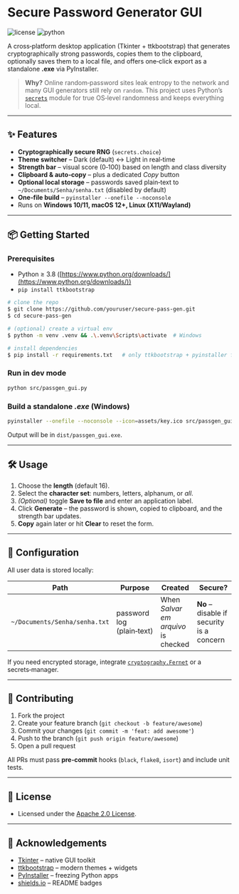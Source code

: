 # Secure Password Generator GUI

![license](https://img.shields.io/badge/license-Apache%202.0-blue.svg) ![python](https://img.shields.io/badge/python-3.8%2B-blue)

A cross‑platform desktop application (Tkinter + ttkbootstrap) that generates cryptographically strong passwords, copies them to the clipboard, optionally saves them to a local file, and offers one‑click export as a standalone **.exe** via PyInstaller.

> **Why?** Online random‑password sites leak entropy to the network and many GUI generators still rely on `random`. This project uses Pythonʼs [`secrets`](https://docs.python.org/3/library/secrets.html) module for true OS‑level randomness and keeps everything local.

---

## ✨ Features

* **Cryptographically secure RNG** (`secrets.choice`)
* **Theme switcher** – Dark (default) ↔ Light in real‑time
* **Strength bar** – visual score (0‑100) based on length and class diversity
* **Clipboard & auto‑copy** – plus a dedicated *Copy* button
* **Optional local storage** – passwords saved plain‑text to `~/Documents/Senha/senha.txt` (disabled by default)
* **One‑file build** – `pyinstaller --onefile --noconsole`
* Runs on **Windows 10/11, macOS 12+, Linux (X11/Wayland)**

---

## 📦 Getting Started

### Prerequisites

* Python ≥ 3.8 ([https://www.python.org/downloads/](https://www.python.org/downloads/))
* `pip install ttkbootstrap`

```bash
# clone the repo
$ git clone https://github.com/youruser/secure-pass-gen.git
$ cd secure-pass-gen

# (optional) create a virtual env
$ python -m venv .venv && .\.venv\Scripts\activate  # Windows

# install dependencies
$ pip install -r requirements.txt   # only ttkbootstrap + pyinstaller for build
```

### Run in dev mode

```bash
python src/passgen_gui.py
```

### Build a standalone *.exe* (Windows)

```bash
pyinstaller --onefile --noconsole --icon=assets/key.ico src/passgen_gui.py
```

Output will be in `dist/passgen_gui.exe`.

---

## 🛠️ Usage

1. Choose the **length** (default 16).
2. Select the **character set**: numbers, letters, alphanum, or *all*.
3. *(Optional)* toggle **Save to file** and enter an application label.
4. Click **Generate** – the password is shown, copied to clipboard, and the strength bar updates.
5. **Copy** again later or hit **Clear** to reset the form.

---

## 🔧 Configuration

All user data is stored locally:

| Path                          | Purpose                   | Created                             |  Secure?                                  |
| ----------------------------- | ------------------------- | ----------------------------------- | ----------------------------------------- |
| `~/Documents/Senha/senha.txt` | password log (plain‑text) | When *Salvar em arquivo* is checked | **No** – disable if security is a concern |

If you need encrypted storage, integrate [`cryptography.Fernet`](https://cryptography.io/) or a secrets‑manager.

---

## 🤝 Contributing

1. Fork the project
2. Create your feature branch (`git checkout -b feature/awesome`)
3. Commit your changes (`git commit -m 'feat: add awesome'`)
4. Push to the branch (`git push origin feature/awesome`)
5. Open a pull request

All PRs must pass **pre‑commit** hooks (`black`, `flake8`, `isort`) and include unit tests.

---

## 📜 License

- Licensed under the [Apache 2.0 License](LICENSE).
---

## 🙏 Acknowledgements

* [Tkinter](https://docs.python.org/3/library/tkinter.html) – native GUI toolkit
* [ttkbootstrap](https://github.com/israel-dryer/ttkbootstrap) – modern themes + widgets
* [PyInstaller](https://www.pyinstaller.org/) – freezing Python apps
* [shields.io](https://shields.io/) – README badges
